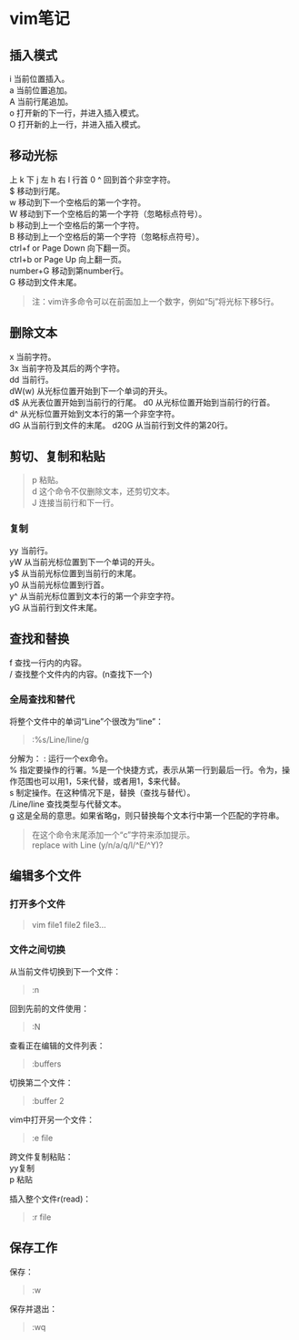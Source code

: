 # vim笔记  

## 插入模式  

  i 当前位置插入。  
  a 当前位置追加。  
  A 当前行尾追加。  
  o 打开新的下一行，并进入插入模式。  
  O 打开新的上一行，并进入插入模式。  

## 移动光标  

  上 k
  下 j
  左 h
  右 l
  行首 0
  ^ 回到首个非空字符。  
  $ 移动到行尾。  
  w 移动到下一个空格后的第一个字符。  
  W 移动到下一个空格后的第一个字符（忽略标点符号）。  
  b 移动到上一个空格后的第一个字符。  
  B 移动到上一个空格后的第一个字符（忽略标点符号）。  
  ctrl+f or Page Down 向下翻一页。  
  ctrl+b or Page Up 向上翻一页。  
  number+G 移动到第number行。  
  G 移动到文件末尾。  
> 注：vim许多命令可以在前面加上一个数字，例如“5j”将光标下移5行。  

## 删除文本  

  x 当前字符。  
  3x 当前字符及其后的两个字符。  
  dd 当前行。  
  dW(w) 从光标位置开始到下一个单词的开头。  
  d$ 从光表位置开始到当前行的行尾。 
  d0 从光标位置开始到当前行的行首。  
  d^ 从光标位置开始到文本行的第一个非空字符。  
  dG 从当前行到文件的末尾。 
  d20G 从当前行到文件的第20行。  

## 剪切、复制和粘贴  

> p 粘贴。  
> d 这个命令不仅删除文本，还剪切文本。  
> J 连接当前行和下一行。  

### 复制  

  yy 当前行。  
  yW 从当前光标位置到下一个单词的开头。  
  y$ 从当前光标位置到当前行的末尾。  
  y0 从当前光标位置到行首。  
  y^ 从当前光标位置到文本行的第一个非空字符。  
  yG 从当前行到文件末尾。  

## 查找和替换  

  f 查找一行内的内容。  
  / 查找整个文件内的内容。(n查找下一个)
  
### 全局查找和替代  

将整个文件中的单词“Line”个很改为“line”：
> :%s/Line/line/g  

分解为：
  : 运行一个ex命令。  
  % 指定要操作的行署。%是一个快捷方式，表示从第一行到最后一行。令为，操作范围也可以用1，5来代替，或者用1，$来代替。  
  s 制定操作。在这种情况下是，替换（查找与替代）。  
  /Line/line 查找类型与代替文本。  
  g 这是全局的意思。如果省略g，则只替换每个文本行中第一个匹配的字符串。  
> 在这个命令末尾添加一个“c”字符来添加提示。  
> replace with Line (y/n/a/q/l/^E/^Y)?  

## 编辑多个文件  

### 打开多个文件  
> vim file1 file2 file3...

### 文件之间切换  

从当前文件切换到下一个文件：  
> :n

回到先前的文件使用：  
> :N

查看正在编辑的文件列表：  
> :buffers

切换第二个文件：  
> :buffer 2

vim中打开另一个文件：  
> :e file

跨文件复制粘贴：  
  yy复制  
  p 粘贴  

插入整个文件r(read)：  
> :r file

## 保存工作  

保存：  
> :w  

保存并退出：   
> :wq
